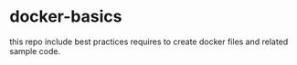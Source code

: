 # docker-basics
this repo include best practices requires to create docker files and related sample code.
